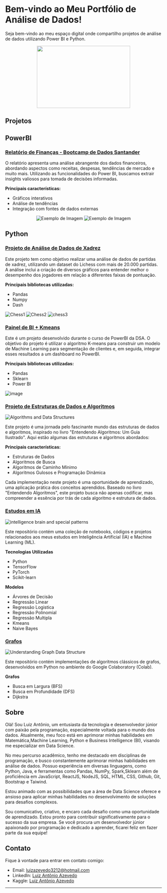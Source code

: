 # Bem-vindo ao Meu Portfólio de Análise de Dados!

Seja bem-vindo ao meu espaço digital onde compartilho projetos de análise de dados utilizando Power BI e Python.

<p align="center">
  <img src="https://images.unsplash.com/photo-1666875753105-c63a6f3bdc86?q=80&w=1473&auto=format&fit=crop&ixlib=rb-4.0.3&ixid=M3wxMjA3fDB8MHxwaG90by1wYWdlfHx8fGVufDB8fHx8fA%3D%3D"  width="300" height="200">
</p>

## Projetos

## PowerBI

### [Relatório de Finanças - Bootcamp de Dados Santander](https://github.com/LuizAz3vedo/Relatorio-BootcampDados-Santander?tab=readme-ov-file)

O relatório apresenta uma análise abrangente dos dados financeiros, abordando aspectos como receitas, despesas, tendências de mercado e muito mais. Utilizando as funcionalidades do Power BI, buscamos extrair insights valiosos para tomada de decisões informadas.

**Principais características:**
- Gráficos interativos
- Análise de tendências
- Integração com fontes de dados externas

<p align="center">
  <img src="https://github.com/LuizAz3vedo/Portf-lio/assets/99042862/8c8336ad-efca-4aab-baa8-148208dba79f" alt="Exemplo de Imagem" style="max-width: 100%;" height="auto">
  <img src="https://github.com/LuizAz3vedo/Portf-lio/assets/99042862/75058077-62d8-4255-aaaa-118e809f2e5a" alt="Exemplo de Imagem" style="max-width: 100%;" height="auto">
</p>


## Python

### [Projeto de Análise de Dados de Xadrez](https://github.com/LuizAz3vedo/ChessProject)

Este projeto tem como objetivo realizar uma análise de dados de partidas de xadrez, utilizando um dataset do Lichess com mais de 20.000 partidas. A análise inclui a criação de diversos gráficos para entender melhor o desempenho dos jogadores em relação a diferentes faixas de pontuação.

**Principais bibliotecas utilizadas:**
- Pandas
- Numpy
- Dash

![Chess1](https://github.com/LuizAz3vedo/Portf-lio/assets/99042862/e4c26e35-13c4-4541-a8f4-bd9f6d078937)
![Chess2](https://github.com/LuizAz3vedo/Portf-lio/assets/99042862/0183f766-f8c1-424c-b7d5-3c9ae1e70e31)
![chess3](https://github.com/LuizAz3vedo/Portf-lio/assets/99042862/a49472a6-ddfb-4a50-b77b-35eeb7f1179f)

### [Painel de BI + Kmeans ](https://github.com/LuizAz3vedo/BI_kmeans)

Este é um projeto desenvolvido durante o curso de PowerBI da DSA. O objetivo do projeto é utilizar o algoritmo K-means para construir um modelo de Machine Learning para segmentação de clientes e, em seguida, integrar esses resultados a um dashboard no PowerBI.

**Principais bibliotecas utilizadas:**
- Pandas
- Sklearn
- Power BI

![image](https://github.com/user-attachments/assets/7aa0b3d9-cad5-4090-99de-77ff7c970951)


### [Projeto de Estruturas de Dados e Algoritmos](https://github.com/LuizAz3vedo/Estrutura-de-Dados)
![Algorithms and Data Structures](https://github.com/user-attachments/assets/213f1a91-932e-4886-a427-7fc2885c5924)

Este projeto é uma jornada pelo fascinante mundo das estruturas de dados e algoritmos, inspirado no livro "Entendendo Algoritmos: Um Guia Ilustrado". Aqui estão algumas das estruturas e algoritmos abordados:

**Principais características:**
- Estruturas de Dados
- Algoritmos de Busca
- Algoritmos de Caminho Mínimo
- Algoritmos Gulosos e Programação Dinâmica

Cada implementação neste projeto é uma oportunidade de aprendizado, uma aplicação prática dos conceitos aprendidos. Baseado no livro "Entendendo Algoritmos", este projeto busca não apenas codificar, mas compreender a essência por trás de cada algoritmo e estrutura de dados.

### [Estudos em IA](https://github.com/LuizAz3vedo/AI-Study)
![intelligence brain and special patterns](https://github.com/user-attachments/assets/f365633d-09b9-4c26-bb94-20db563a303a)

Este repositório contém uma coleção de notebooks, códigos e projetos relacionados aos meus estudos em Inteligência Artificial (IA) e Machine Learning (ML).

**Tecnologias Utilizadas**

- Python
- TensorFlow
- PyTorch
- Scikit-learn

**Modelos**

- Árvores de Decisão
- Regressão Linear
- Regressão Logistica
- Regressão Polinomial 
- Regressão Multipla 
- Kmeans
- Naive Bayes

### [Grafos](https://github.com/LuizAz3vedo/graphs)
![Understanding Graph Data Structure](https://github.com/user-attachments/assets/9a75a406-6622-44ba-a221-0cd521f28d0e)

Este repositório contém implementações de algoritmos clássicos de grafos, desenvolvidos em Python no ambiente do Google Colaboratory (Colab).

**Grafos**

- Busca em Largura (BFS)
- Busca em Profundidade (DFS)
- Dijkstra

## Sobre

Olá! Sou Luiz Antônio, um entusiasta da tecnologia e desenvolvedor júnior com paixão pela programação, especialmente voltada para o mundo dos dados. Atualmente, meu foco está em aprimorar minhas habilidades em Matemática,Machine Learning, Python e Business Intelligence (BI), visando me especializar em Data Science.

No meu percurso acadêmico, tenho me destacado em disciplinas de programação, e busco constantemente aprimorar minhas habilidades em análise de dados. Possuo experiência em diversas linguagens, como Python, Java, e ferramentas como Pandas, NumPy, Spark,Sklearn além de proficiência em JavaScript, ReactJS, NodeJS, SQL, HTML, CSS, Github, Git, Bootstrap e Taiwind.

Estou animado com as possibilidades que a área de Data Science oferece e ansioso para aplicar minhas habilidades no desenvolvimento de soluções para desafios complexos.

Sou comunicativo, criativo, e encaro cada desafio como uma oportunidade de aprendizado. Estou pronto para contribuir significativamente para o sucesso da sua empresa. Se você procura um desenvolvedor júnior apaixonado por programação e dedicado a aprender, ficarei feliz em fazer parte da sua equipe!

## Contato

Fique à vontade para entrar em contato comigo:

- Email: luizazevedo3212@hotmail.com
- LinkedIn: [Luiz Antônio Azevedo](https://www.linkedin.com/in/luiz-ant%C3%B4nio-azevedo-34b38b23a/)
- Kaggle: [Luiz Antônio Azevedo](https://www.linkedin.com/in/luiz-ant%C3%B4nio-azevedo-34b38b23a/)
---
